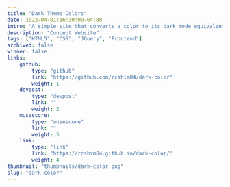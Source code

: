 ```yaml
---
title: "Dark Theme Colors"
date: 2022-04-01T16:30:00-04:00
intro: "A simple site that converts a color to its dark mode equivalent."
description: "Concept Website"
tags: ["HTML5", "CSS", "JQuery", "Frontend"]
archived: false
winner: false
links: 
    github: 
        type: "github"
        link: "https://github.com/rcshim04/dark-color"
        weight: 1
    devpost:
        type: "devpost"
        link: ""
        weight: 2
    musescore:
        type: "musescore"
        link: ""
        weight: 3
    link:
        type: "link"
        link: "https://rcshim04.github.io/dark-color/"
        weight: 4
thumbnail: "thumbnails/dark-color.png"
slug: "dark-color"
---
```


